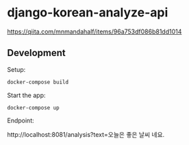 # django-korean-analyze-api

https://qiita.com/mnmandahalf/items/96a753df086b81dd1014

## Development

Setup:

```sh
docker-compose build
```

Start the app:

```
docker-compose up
```

Endpoint:

http://localhost:8081/analysis?text=오늘은 좋은 날씨 네요.
